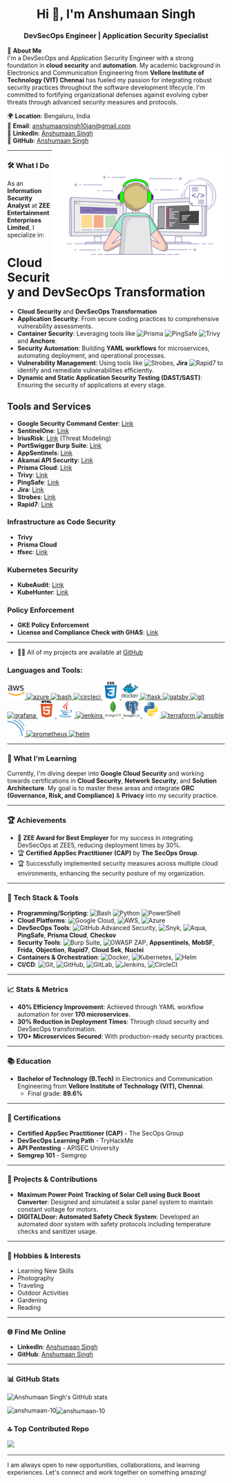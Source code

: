 <h1 align="center">Hi 👋, I'm Anshumaan Singh</h1>
<h3 align="center">DevSecOps Engineer | Application Security Specialist</h3>

🌟 **About Me**  
I'm a DevSecOps and Application Security Engineer with a strong foundation in **cloud security** and **automation**. My academic background in Electronics and Communication Engineering from **Vellore Institute of Technology (VIT) Chennai** has fueled my passion for integrating robust security practices throughout the software development lifecycle. I'm committed to fortifying organizational defenses against evolving cyber threats through advanced security measures and protocols.

🌍 **Location**: Bengaluru, India  
📧 **Email**: [anshumaansingh10jan@gmail.com](mailto:anshumaansingh10jan@gmail.com)  
💼 **LinkedIn**: [Anshumaan Singh](https://www.linkedin.com/in/anshumaan-singh-6b51b5239)  
📂 **GitHub**: [Anshumaan Singh](https://github.com/anshumaan-10)

<img align="right" alt="Coding" width="400" src="https://raw.githubusercontent.com/devSouvik/devSouvik/master/gif3.gif">


---

### 🛠️ **What I Do**
As an **Information Security Analyst** at **ZEE Entertainment Enterprises Limited**, I specialize in:

# Cloud Security and DevSecOps Transformation

- **Cloud Security** and **DevSecOps Transformation**
- **Application Security**: From secure coding practices to comprehensive vulnerability assessments.
- **Container Security**: Leveraging tools like ![Prisma](https://img.shields.io/badge/-Prisma-005571?style=flat-square&logo=prisma&logoColor=white) ![PingSafe](https://img.shields.io/badge/-PingSafe-30383E?style=flat-square&logo=PingSafe&logoColor=white) ![Trivy](https://img.shields.io/badge/-Trivy-4A90E2?style=flat-square&logo=trivy&logoColor=white) and **Anchore**.
- **Security Automation**: Building **YAML workflows** for microservices, automating deployment, and operational processes.
- **Vulnerability Management**: Using tools like ![Strobes](https://img.shields.io/badge/-Strobes-023430?style=flat-square&logoColor=white), **Jira** ![Rapid7](https://img.shields.io/badge/-Rapid7-FF6F00?style=flat-square&logo=rapid7&logoColor=white) to identify and remediate vulnerabilities efficiently.
- **Dynamic and Static Application Security Testing (DAST/SAST)**: Ensuring the security of applications at every stage.

## Tools and Services

- **Google Security Command Center**: [Link](https://cloud.google.com/security/products/security-command-center-scc)
- **SentinelOne**: [Link](https://www.sentinelone.com/platform/singularity-cloud-native-security/)
- **IriusRisk**: [Link](https://www.iriusrisk.com) (Threat Modeling)
- **PortSwigger Burp Suite**: [Link](https://portswigger.net/burp/pro)
- **AppSentinels**: [Link](https://appsentinels.ai)
- **Akamai API Security**: [Link](https://www.akamai.com/products/api-security)
- **Prisma Cloud**: [Link](https://www.paloaltonetworks.com/prisma/whyprisma)
- **Trivy**: [Link](https://trivy.dev)
- **PingSafe**: [Link](https://app.pingsafe.com)
- **Jira**: [Link](https://www.atlassian.com/software/jira)
- **Strobes**: [Link](https://strobes.co)
- **Rapid7**: [Link](https://www.rapid7.com)
  
### Infrastructure as Code Security
- **Trivy**
- **Prisma Cloud**
- **tfsec**: [Link](https://aquasecurity.github.io/tfsec/v1.20.0/)
  
### Kubernetes Security
- **KubeAudit**: [Link](https://www.securecodebox.io/docs/scanners/kubeaudit/)
- **KubeHunter**: [Link](https://www.securecodebox.io/docs/scanners/kube-hunter/)
  
### Policy Enforcement
- **GKE Policy Enforcement**
- **License and Compliance Check with GHAS**: [Link](https://www.microsoft.com/en-us/securityengineering/sdl/ghas)

---


- 👨‍💻 All of my projects are available at [GitHub](https://github.com/anshumaan-10)

<h3 align="left">Languages and Tools:</h3>
<p align="left"> 
  <a href="https://aws.amazon.com" target="_blank" rel="noreferrer"> 
    <img src="https://raw.githubusercontent.com/devicons/devicon/master/icons/amazonwebservices/amazonwebservices-original-wordmark.svg" alt="aws" width="40" height="40"/> 
  </a> 
  <a href="https://azure.microsoft.com/en-in/" target="_blank" rel="noreferrer"> 
    <img src="https://www.vectorlogo.zone/logos/microsoft_azure/microsoft_azure-icon.svg" alt="azure" width="40" height="40"/> 
  </a> 
  <a href="https://www.gnu.org/software/bash/" target="_blank" rel="noreferrer"> 
    <img src="https://www.vectorlogo.zone/logos/gnu_bash/gnu_bash-icon.svg" alt="bash" width="40" height="40"/> 
  </a> 
  <a href="https://circleci.com" target="_blank" rel="noreferrer"> 
    <img src="https://www.vectorlogo.zone/logos/circleci/circleci-icon.svg" alt="circleci" width="40" height="40"/> 
  </a> 
  <a href="https://www.w3schools.com/css/" target="_blank" rel="noreferrer"> 
    <img src="https://raw.githubusercontent.com/devicons/devicon/master/icons/css3/css3-original-wordmark.svg" alt="css3" width="40" height="40"/> 
  </a> 
  <a href="https://www.docker.com/" target="_blank" rel="noreferrer"> 
    <img src="https://raw.githubusercontent.com/devicons/devicon/master/icons/docker/docker-original-wordmark.svg" alt="docker" width="40" height="40"/> 
  </a> 
  <a href="https://flask.palletsprojects.com/" target="_blank" rel="noreferrer"> 
    <img src="https://www.vectorlogo.zone/logos/pocoo_flask/pocoo_flask-icon.svg" alt="flask" width="40" height="40"/> 
  </a> 
  <a href="https://www.gatsbyjs.com/" target="_blank" rel="noreferrer"> 
    <img src="https://www.vectorlogo.zone/logos/gatsbyjs/gatsbyjs-icon.svg" alt="gatsby" width="40" height="40"/> 
  </a> 
  <a href="https://git-scm.com/" target="_blank" rel="noreferrer"> 
    <img src="https://www.vectorlogo.zone/logos/git-scm/git-scm-icon.svg" alt="git" width="40" height="40"/> 
  </a> 
  <a href="https://grafana.com" target="_blank" rel="noreferrer"> 
    <img src="https://www.vectorlogo.zone/logos/grafana/grafana-icon.svg" alt="grafana" width="40" height="40"/> 
  </a> 
  <a href="https://www.w3.org/html/" target="_blank" rel="noreferrer"> 
    <img src="https://raw.githubusercontent.com/devicons/devicon/master/icons/html5/html5-original-wordmark.svg" alt="html5" width="40" height="40"/> 
  </a> 
  <a href="https://www.java.com" target="_blank" rel="noreferrer"> 
    <img src="https://raw.githubusercontent.com/devicons/devicon/master/icons/java/java-original.svg" alt="java" width="40" height="40"/> 
  </a> 
  <a href="https://www.jenkins.io" target="_blank" rel="noreferrer"> 
    <img src="https://www.vectorlogo.zone/logos/jenkins/jenkins-icon.svg" alt="jenkins" width="40" height="40"/> 
  </a> 
  <a href="https://www.mongodb.com/" target="_blank" rel="noreferrer"> 
    <img src="https://raw.githubusercontent.com/devicons/devicon/master/icons/mongodb/mongodb-original-wordmark.svg" alt="mongodb" width="40" height="40"/> 
  </a> 
  <a href="https://www.postgresql.org/" target="_blank" rel="noreferrer"> 
    <img src="https://raw.githubusercontent.com/devicons/devicon/master/icons/postgresql/postgresql-original-wordmark.svg" alt="postgresql" width="40" height="40"/> 
  </a> 
  <a href="https://www.python.org" target="_blank" rel="noreferrer"> 
    <img src="https://raw.githubusercontent.com/devicons/devicon/master/icons/python/python-original.svg" alt="python" width="40" height="40"/> 
  </a> 
  <a href="https://www.terraform.io/" target="_blank" rel="noreferrer"> 
    <img src="https://www.vectorlogo.zone/logos/terraform/terraform-icon.svg" alt="terraform" width="40" height="40"/> 
  </a> 
  <a href="https://www.ansible.com/" target="_blank" rel="noreferrer"> 
    <img src="https://www.vectorlogo.zone/logos/ansible/ansible-icon.svg" alt="ansible" width="40" height="40"/> 
  </a> 
  <a href="https://www.sonarqube.org/" target="_blank" rel="noreferrer"> 
    <img src="https://raw.githubusercontent.com/devicons/devicon/master/icons/sonarqube/sonarqube-original.svg" alt="sonarqube" width="40" height="40"/> 
  </a>
  <a href="https://www.prometheus.io/" target="_blank" rel="noreferrer"> 
    <img src="https://www.vectorlogo.zone/logos/prometheusio/prometheusio-icon.svg" alt="prometheus" width="40" height="40"/> 
  </a>
  <a href="https://www.helm.sh/" target="_blank" rel="noreferrer"> 
    <img src="https://www.vectorlogo.zone/logos/helmsh/helmsh-icon.svg" alt="helm" width="40" height="40"/> 
  </a>
</p>


---

### 🌱 **What I'm Learning**
Currently, I'm diving deeper into **Google Cloud Security** and working towards certifications in **Cloud Security**, **Network Security**, and **Solution Architecture**. My goal is to master these areas and integrate **GRC (Governance, Risk, and Compliance)** & **Privacy** into my security practice.

---

### 🏆 **Achievements**
- 🏅 **ZEE Award for Best Employer** for my success in integrating DevSecOps at ZEE5, reducing deployment times by 30%.
- 🏆 **Certified AppSec Practitioner (CAP)** by **The SecOps Group**.
- 🏆 Successfully implemented security measures across multiple cloud environments, enhancing the security posture of my organization.

---

### 🔧 **Tech Stack & Tools**

- **Programming/Scripting**: ![Bash](https://img.shields.io/badge/-Bash-4EAA25?style=flat-square&logo=gnu-bash&logoColor=white) ![Python](https://img.shields.io/badge/-Python-3776AB?style=flat-square&logo=python&logoColor=white) ![PowerShell](https://img.shields.io/badge/-PowerShell-5391FE?style=flat-square&logo=powershell&logoColor=white)
- **Cloud Platforms**: ![Google Cloud](https://img.shields.io/badge/Google%20Cloud-4285F4?style=flat-square&logo=google-cloud&logoColor=white), ![AWS](https://img.shields.io/badge/Amazon%20AWS-232F3E?style=flat-square&logo=amazon-aws&logoColor=white), ![Azure](https://img.shields.io/badge/Microsoft%20Azure-0078D4?style=flat-square&logo=microsoft-azure&logoColor=white)
- **DevSecOps Tools**: ![GitHub Advanced Security](https://img.shields.io/badge/GitHub%20Advanced%20Security-181717?style=flat-square&logo=github&logoColor=white), ![Snyk](https://img.shields.io/badge/Snyk-4A90E2?style=flat-square&logo=snyk&logoColor=white), ![Aqua](https://img.shields.io/badge/-Aqua-242B2E?style=flat-square&logo=aqua&logoColor=white), **PingSafe**, **Prisma Cloud**, **Checkov**
- **Security Tools**: ![Burp Suite](https://img.shields.io/badge/Burp%20Suite-FF6F00?style=flat-square&logo=burp-suite&logoColor=white), ![OWASP ZAP](https://img.shields.io/badge/OWASP%20ZAP-023430?style=flat-square&logo=owasp&logoColor=white), **Appsentinels**, **MobSF**, **Frida**, **Objection**, **Rapid7**, **Cloud Sek**, **Nuclei**
- **Containers & Orchestration**: ![Docker](https://img.shields.io/badge/-Docker-2496ED?style=flat-square&logo=docker&logoColor=white), ![Kubernetes](https://img.shields.io/badge/-Kubernetes-326CE5?style=flat-square&logo=kubernetes&logoColor=white), ![Helm](https://img.shields.io/badge/Helm-0F1689?style=flat-square&logo=helm&logoColor=white)
- **CI/CD**: ![Git](https://img.shields.io/badge/-Git-F05032?style=flat-square&logo=git&logoColor=white), ![GitHub](https://img.shields.io/badge/GitHub-181717?style=flat-square&logo=github&logoColor=white), ![GitLab](https://img.shields.io/badge/GitLab-FCA121?style=flat-square&logo=gitlab&logoColor=white), ![Jenkins](https://img.shields.io/badge/Jenkins-D24939?style=flat-square&logo=jenkins&logoColor=white), ![CircleCI](https://img.shields.io/badge/CircleCI-343434?style=flat-square&logo=circleci&logoColor=white)

---

### 📈 **Stats & Metrics**
- **40% Efficiency Improvement**: Achieved through YAML workflow automation for over **170 microservices**.
- **30% Reduction in Deployment Times**: Through cloud security and DevSecOps transformation.
- **170+ Microservices Secured**: With production-ready security practices.

---

### 📚 **Education**
- **Bachelor of Technology (B.Tech)** in Electronics and Communication Engineering from **Vellore Institute of Technology (VIT), Chennai**.
  - Final grade: **89.6%**

---

### 🏅 **Certifications**
- **Certified AppSec Practitioner (CAP)** - The SecOps Group
- **DevSecOps Learning Path** - TryHackMe
- **API Pentesting** - APISEC University
- **Semgrep 101** - Semgrep

---

### 🚀 **Projects & Contributions**
- **Maximum Power Point Tracking of Solar Cell using Buck Boost Converter**: Designed and simulated a solar panel system to maintain constant voltage for motors.
- **DIGITALDoor: Automated Safety Check System**: Developed an automated door system with safety protocols including temperature checks and sanitizer usage.

---

### 🌟 **Hobbies & Interests**
- Learning New Skills
- Photography
- Traveling
- Outdoor Activities
- Gardening
- Reading

---

### 🌐 **Find Me Online**
- **LinkedIn**: [Anshumaan Singh](https://linkedin.com/in/anshumaan-singh-6b51b5239)
- **GitHub**: [Anshumaan Singh](https://github.com/anshumaan-10)

---

### 📊 **GitHub Stats**
<p align="left">
  <img src="https://github-readme-stats.vercel.app/api?username=anshumaan-10&show_icons=true&locale=en" alt="Anshumaan Singh's GitHub stats" />
</p>

<p><img align="left" src="https://github-readme-stats.vercel.app/api/top-langs?username=anshumaan-10&show_icons=true&locale=en&layout=compact" alt="anshumaan-10" /></p>

<p><img align="center" src="https://github-readme-streak-stats.herokuapp.com/?user=anshumaan-10&" alt="anshumaan-10" /></p>

### 🔝 Top Contributed Repo

![](https://github-contributor-stats.vercel.app/api?username=anshumaan-10&limit=5&theme=flat&combine_all_yearly_contributions=true)

---

I am always open to new opportunities, collaborations, and learning experiences. Let's connect and work together on something amazing!
